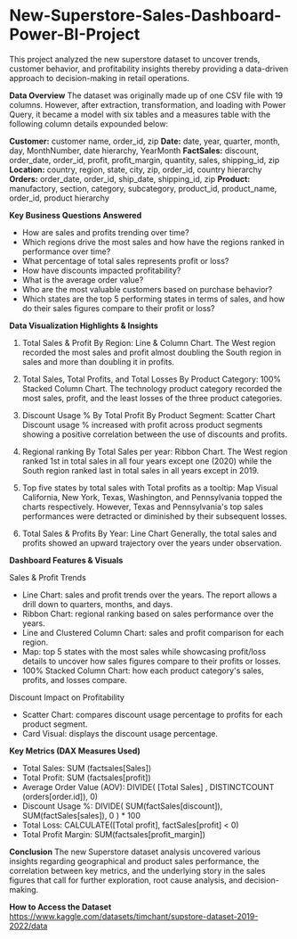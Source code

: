 
# New-Superstore-Sales-Dashboard-Power-BI-Project
This project analyzed the new superstore dataset to uncover trends, customer behavior, and profitability insights thereby providing a data-driven approach to decision-making in retail operations. 

**Data Overview**
The dataset was originally made up of one CSV file with 19 columns. However, after extraction, transformation, and loading with Power Query, it became a model with six tables and a measures table with the following column details expounded below:

**Customer:** customer name, order_id, zip
**Date:** date, year, quarter, month, day, MonthNumber, date hierarchy, YearMonth
**FactSales:** discount, order_date, order_id, profit, profit_margin, quantity, sales, shipping_id, zip
**Location:** country, region, state, city, zip, order_id, country hierarchy
**Orders:** order_date, order_id, ship_date, shipping_id, zip
**Product:** manufactory, section, category, subcategory, product_id, product_name, order_id, product hierarchy


**Key Business Questions Answered**

* How are sales and profits trending over time?
* Which regions drive the most sales and how have the regions ranked in performance over time?
* What percentage of total sales represents profit or loss?
* How have discounts impacted profitability?
* What is the average order value?
* Who are the most valuable customers based on purchase behavior?
* Which states are the top 5 performing states in terms of sales, and how do their sales figures compare to their profit or loss?

**Data Visualization Highlights & Insights**

1. Total Sales & Profit By Region: Line & Column Chart.
   The West region recorded the most sales and profit almost doubling the South region in sales and more than doubling it in profits.
   
2. Total Sales, Total Profits, and Total Losses By Product Category: 100% Stacked Column Chart.
   The technology product category recorded the most sales, profit, and the least losses of the three product categories.
   
3. Discount Usage % By Total Profit By Product Segment: Scatter Chart
   Discount usage % increased with profit across product segments showing a positive correlation between the use of discounts and profits.
   
4. Regional ranking By Total Sales per year: Ribbon Chart.
   The West region ranked 1st in total sales in all four years except one (2020) while the South region ranked last in total sales in all years except in 2019.
   
5. Top five states by total sales with Total profits as a tooltip: Map Visual
   California, New York, Texas, Washington, and Pennsylvania topped the charts respectively. However, Texas and Pennsylvania's top sales performances were detracted or diminished by 
   their subsequent losses.
   
6. Total Sales & Profits By Year: Line Chart
   Generally, the total sales and profits showed an upward trajectory over the years under observation.
   
 
**Dashboard Features & Visuals**

Sales & Profit Trends
* Line Chart: sales and profit trends over the years. The report allows a drill down to quarters, months, and days.
* Ribbon Chart: regional ranking based on sales performance over the years.
* Line and Clustered Column Chart: sales and profit comparison for each region.
* Map: top 5 states with the most sales while showcasing profit/loss details to uncover how sales figures compare to their profits or losses.
* 100% Stacked Column Chart: how each product category's sales, profits, and losses compare.

Discount Impact on Profitability
* Scatter Chart: compares discount usage percentage to profits for each product segment.
* Card Visual: displays the discount usage percentage.

**Key Metrics (DAX Measures Used)**
* Total Sales: SUM (factsales[Sales])
* Total Profit: SUM (factsales[profit])
* Average Order Value (AOV): DIVIDE( [Total Sales] , DISTINCTCOUNT (orders[order.id]), 0)
* Discount Usage %: DIVIDE(
                  SUM(factSales[discount]), SUM(factSales[sales]), 0
                  ) * 100
* Total Loss: CALCULATE([Total profit], factSales[profit] < 0)
* Total Profit Margin: SUM(factsales[profit_margin])


**Conclusion**
The new Superstore dataset analysis uncovered various insights regarding geographical and product sales performance, the correlation between key metrics, and the underlying story in the sales figures that call for further exploration, root cause analysis, and decision-making.



**How to Access the Dataset**
https://www.kaggle.com/datasets/timchant/supstore-dataset-2019-2022/data
